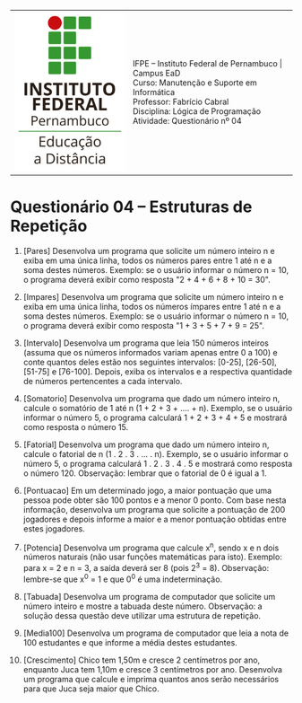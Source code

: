 
<table>
  <thead>
  </thead>
  <tbody>
    <tr>
      <td>
        <img src="logotipo-ead-mini.png">
      </td>
      <td>
IFPE – Instituto Federal de Pernambuco | Campus EaD<br/>
Curso: Manutenção e Suporte em Informática<br/>
Professor: Fabrício Cabral <fabricio.cabral@ead.ifpe.edu.br><br/>
Disciplina: Lógica de Programação<br/>
Atividade: Questionário nº 04
      </td>
    </tr>
  </tbody>
</table>

# Questionário 04 – Estruturas de Repetição

1. [Pares] Desenvolva um programa que solicite um número inteiro n e exiba em uma única linha, todos os números pares entre 1 até n e a soma destes números. Exemplo: se o usuário informar o número n = 10, o programa deverá exibir como resposta "2 + 4 + 6 + 8 + 10 = 30".

2. [Impares] Desenvolva um programa que solicite um número inteiro n e exiba em uma única linha, todos os números ímpares entre 1 até n e a soma destes números. Exemplo: se o usuário informar o número n = 10, o programa deverá exibir como resposta "1 + 3 + 5 + 7 + 9 = 25".

3. [Intervalo] Desenvolva um programa que leia 150 números inteiros (assuma que os números informados variam apenas entre 0 a 100) e conte quantos deles estão nos seguintes intervalos: [0-25], [26-50], [51-75] e [76-100]. Depois, exiba os intervalos e a respectiva quantidade de números pertencentes a cada intervalo.

4. [Somatorio] Desenvolva um programa que dado um número inteiro n, calcule o somatório de 1 até n (1 + 2 + 3 + .... + n). Exemplo, se o usuário informar o número 5, o programa calculará 1 + 2 + 3 + 4 + 5 e mostrará como resposta o número 15.

5. [Fatorial] Desenvolva um programa que dado um número inteiro n, calcule o fatorial de n (1 . 2 . 3 . ... . n). Exemplo, se o usuário informar o número 5, o programa calculará 1 . 2 . 3 . 4 . 5 e mostrará como resposta o número 120. Observação: lembrar que o fatorial de 0 é igual a 1.

6. [Pontuacao] Em um determinado jogo, a maior pontuação que uma pessoa pode obter são 100 pontos e a menor 0 ponto. Com base nesta informação, desenvolva um programa que solicite a pontuação de 200 jogadores e depois informe a maior e a menor pontuação obtidas entre estes jogadores.

7. [Potencia] Desenvolva um programa que calcule x<sup>n</sup>, sendo x e n dois números naturais (não usar funções matemáticas para isto). Exemplo: para x = 2 e n = 3, a saída deverá ser 8 (pois 2<sup>3</sup> = 8). Observação: lembre-se que x<sup>0</sup> = 1 e que 0<sup>0</sup> é uma indeterminação.

8.  [Tabuada] Desenvolva um programa de computador que solicite um número inteiro e mostre a tabuada deste número. Observação: a solução dessa questão deve utilizar uma estrutura de repetição.

9.  [Media100] Desenvolva um programa de computador que leia a nota de 100 estudantes e que informe a média destes estudantes.

10. [Crescimento] Chico tem 1,50m e cresce 2 centímetros por ano, enquanto Juca tem 1,10m e cresce 3 centímetros por ano. Desenvolva um programa que calcule e imprima quantos anos serão necessários para que Juca seja maior que Chico.
